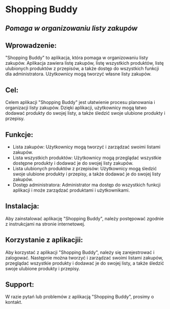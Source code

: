 # Shopping Buddy
## _Pomaga w organizowaniu listy zakupów_

## Wprowadzenie:
"Shopping Buddy" to aplikacja, która pomaga w organizowaniu listy zakupów. Aplikacja zawiera listę zakupów, listę wszystkich produktów, listę ulubionych produktów z przepisów, a także dostęp do wszystkich funkcji dla administratora. Użytkownicy mogą tworzyć własne listy zakupów.

## Cel:
Celem aplikacji "Shopping Buddy" jest ułatwienie procesu planowania i organizacji listy zakupów. Dzięki aplikacji, użytkownicy mogą łatwo dodawać produkty do swojej listy, a także śledzić swoje ulubione produkty i przepisy.


## Funkcje:

- Lista zakupów:
Użytkownicy mogą tworzyć i zarządzać swoimi listami zakupów.
- Lista wszystkich produktów:
Użytkownicy mogą przeglądać wszystkie dostępne produkty i dodawać je do swojej listy zakupów.
- Lista ulubionych produktów z przepisów:
Użytkownicy mogą śledzić swoje ulubione produkty i przepisy, a także dodawać je do swojej listy zakupów.
- Dostęp administratora:
Administrator ma dostęp do wszystkich funkcji aplikacji i może zarządzać produktami i użytkownikami.

## Instalacja:
Aby zainstalować aplikację "Shopping Buddy", należy postępować zgodnie z instrukcjami na stronie internetowej.

## Korzystanie z aplikacjii:

Aby korzystać z aplikacji "Shopping Buddy", należy się zarejestrować i zalogować. Następnie można tworzyć i zarządzać swoimi listami zakupów, przeglądać wszystkie produkty i dodawać je do swojej listy, a także śledzić swoje ulubione produkty i przepisy.

## Support:
W razie pytań lub problemów z aplikacją "Shopping Buddy", prosimy o kontakt.

